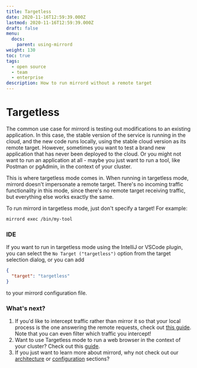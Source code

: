 ```yaml
---
title: Targetless
date: 2020-11-16T12:59:39.000Z
lastmod: 2020-11-16T12:59:39.000Z
draft: false
menu:
  docs:
    parent: using-mirrord
weight: 130
toc: true
tags:
  - open source
  - team
  - enterprise
description: How to run mirrord without a remote target
---
```


# Targetless

The common use case for mirrord is testing out modifications to an existing application. In this case, the stable version of the service is running in the cloud, and the new code runs locally, using the stable cloud version as its remote target. However, sometimes you want to test a brand new application that has never been deployed to the cloud. Or you might not want to run an application at all - maybe you just want to run a tool, like Postman or pgAdmin, in the context of your cluster.

This is where targetless mode comes in. When running in targetless mode, mirrord doesn't impersonate a remote target. There's no incoming traffic functionality in this mode, since there's no remote target receiving traffic, but everything else works exactly the same.

To run mirrord in targetless mode, just don't specify a target! For example:

```bash
mirrord exec /bin/my-tool
```

### IDE

If you want to run in targetless mode using the IntelliJ or VSCode plugin, you can select the `No Target ("targetless")` option from the target selection dialog, or you can add

```json
{
  "target": "targetless"
}
```

to your mirrord configuration file.

### What's next?

1. If you'd like to intercept traffic rather than mirror it so that your local process is the one answering the remote requests, check out [this guide](steal.md). Note that you can even filter which traffic you intercept!
2. Want to use Targetless mode to run a web browser in the context of your cluster? Check out this [guide](web-browsing.md).
3. If you just want to learn more about mirrord, why not check out our [architecture](../ref/architecture.md) or [configuration](https://app.gitbook.com/s/Z7vBpFMZTH8vUGJBGRZ4/) sections?
